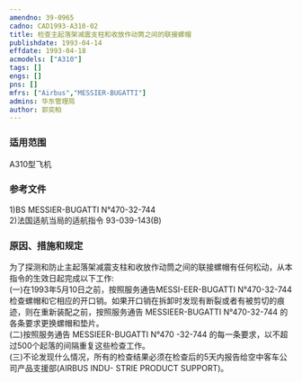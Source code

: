 ```yaml
---
amendno: 39-0965  
cadno: CAD1993-A310-02  
title: 检查主起落架减震支柱和收放作动筒之间的联接螺帽  
publishdate: 1993-04-14  
effdate: 1993-04-18  
acmodels: ["A310"]  
tags: []  
engs: []  
pns: []  
mfrs: ["Airbus","MESSIER-BUGATTI"]  
admins: 华东管理局  
author: 郭奕柏  
---
```

  
### 适用范围  
A310型飞机  
  
<!--more-->  
### 参考文件  
  1)BS MESSIER-BUGATTI N°470-32-744  
  2)法国适航当局的适航指令 93-039-143(B)  
  
### 原因、措施和规定  

  为了探测和防止主起落架减震支柱和收放作动筒之间的联接螺帽有任何松动，从本指令的生效日起完成以下工作:  
  (一)在1993年5月10日之前，按照服务通告MESSI-EER-BUGATTI N°470-32-744 检查螺帽和它相应的开口销。如果开口销在拆卸时发现有断裂或者有被剪切的痕迹，则在重新装配之前，按照服务通告 MESSIEER-BUGATTI N°470-32-744 的各条要求更换螺帽和垫片。  
  (二)按照服务通告 MESSIEER-BUGATTI N°470 -32-744 的每一条要求，以不超过500个起落的间隔重复这些检查工作。  
  (三)不论发现什么情况，所有的检查结果必须在检查后的5天内报告给空中客车公司产品支援部(AIRBUS INDU- STRIE PRODUCT SUPPORT)。  
  
